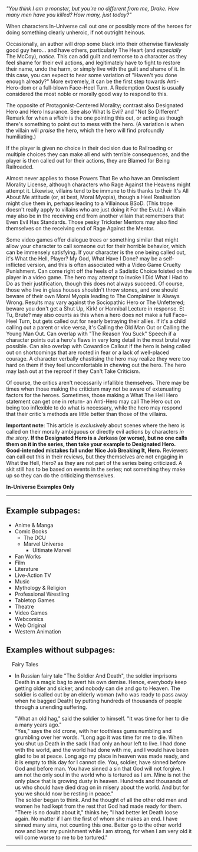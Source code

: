 _"You think I am a monster, but you're no different from me, Drake. How many men have you killed? How many, just today?"_

When characters In-Universe call out one or possibly more of the heroes for doing something clearly unheroic, if not outright heinous.

Occasionally, an author will drop some black into their otherwise flawlessly good guy hero... and have others, particularly The Heart (and _especially_ The McCoy), _notice._ This can add guilt and remorse to a character as they feel shame for their evil actions, and legitimately have to fight to restore their name, undo the harm, or simply live with the guilt and shame of it. In this case, you can expect to hear some variation of "Haven't you done enough already?" More extremely, it can be the first step towards Anti-Hero\-dom or a full-blown Face–Heel Turn. A Redemption Quest is usually considered the most noble or morally good way to respond to this.

The opposite of Protagonist-Centered Morality; contrast also Designated Hero and Hero Insurance. See also What Is Evil? and "Not So Different" Remark for when a _villain_ is the one pointing this out, or acting as though there's something to point out to mess with the hero. (A variation is when the villain will _praise_ the hero, which the hero will find profoundly humiliating.)

If the player is given no choice in their decision due to Railroading or multiple choices they can make all end with terrible consequences, and the player is then called out for their actions, they are Blamed for Being Railroaded.

Almost never applies to those Powers That Be who have an Omniscient Morality License, although characters who Rage Against the Heavens might attempt it. Likewise, villains tend to be immune to this thanks to their It's All About Me attitude (or, at best, Moral Myopia), though a Heel Realisation might clue them in, perhaps leading to a Villainous BSoD. (This trope doesn't really apply to villains who are just doing it For the Evulz.) A villain may also be in the receiving end from another villain that remembers that Even Evil Has Standards. Those pesky Trickster Mentors may also find themselves on the receiving end of Rage Against the Mentor.

Some video games offer dialogue trees or something similar that might allow your character to call someone out for their horrible behavior, which can be immensely satisfying. If your character is the one being called out, it's What the Hell, Player? My God, What Have I Done? may be a self-inflicted version, and this is often associated with a Video Game Cruelty Punishment. Can come right off the heels of a Sadistic Choice foisted on the player in a video game. The hero may attempt to invoke I Did What I Had to Do as their justification, though this does not always succeed. Of course, those who live in glass houses shouldn't throw stones, and one should beware of their own Moral Myopia leading to The Complainer Is Always Wrong. Results may vary against the Sociopathic Hero or The Unfettered; beware you don't get a Shut Up, Kirk! or Hannibal Lecture in response. Et Tu, Brute? may also counts as this when a hero does not make a full Face–Heel Turn, but gets called out for nearly betraying their allies. If it's a child calling out a parent or vice versa, it's Calling the Old Man Out or Calling the Young Man Out. Can overlap with "The Reason You Suck" Speech if a character points out a hero's flaws in very long detail in the most brutal way possible. Can also overlap with Cowardice Callout if the hero is being called out on shortcomings that are rooted in fear or a lack of well-placed courage. A character verbally chastising the hero may realize they were too hard on them if they feel uncomfortable in chewing out the hero. The hero may lash out at the reproof if they Can't Take Criticism.

Of course, the critics aren't necessarily infallible themselves. There may be times when those making the criticism may not be aware of extenuating factors for the heroes. Sometimes, those making a What The Hell Hero statement can get one in return- an Anti-Hero may call The Hero out on being too inflexible to do what is necessary, while the hero may respond that their critic's methods are little better than those of the villains.

**Important note**: This article is _exclusively_ about scenes where the hero is called on their morally ambiguous or directly evil actions by characters _in the story_. **If the Designated Hero is a Jerkass (or worse), but no one calls them on it in the series, then take your example to Designated Hero. Good-intended mistakes fall under Nice Job Breaking It, Hero.** Reviewers can call out this in their reviews, but they themselves are not engaging in What the Hell, Hero? as they are not part of the series being criticized. A skit still has to be based on events in the series; not something they make up so they can do the criticizing themselves.

**In-Universe Examples Only**

___

## Example subpages:

-   Anime & Manga
-   Comic Books
    -   The DCU
    -   Marvel Universe
        -   Ultimate Marvel
-   Fan Works
-   Film
-   Literature
-   Live-Action TV
-   Music
-   Mythology & Religion
-   Professional Wrestling
-   Tabletop Games
-   Theatre
-   Video Games
-   Webcomics
-   Web Original
-   Western Animation

## Examples without subpages:

    Fairy Tales 

-   In Russian fairy tale "The Soldier And Death", the soldier imprisons Death in a magic bag to avert his own demise. Hence, everybody keep getting older and sicker, and nobody can die and go to Heaven. The soldier is called out by an elderly woman (who was ready to pass away when he bagged Death) by putting hundreds of thousands of people through a unending suffering.
    
    "What an old hag," said the soldier to himself. "It was time for her to die a many years ago."  
    "Yes," says the old crone, with her toothless gums numbling and grumbling over her words. "Long ago it was time for me to die. When you shut up Death in the sack I had only an hour left to live. I had done with the world, and the world had done with me, and I would have been glad to be at peace. Long ago my place in heaven was made ready, and it is empty to this day for I cannot die. You, soldier, have sinned before God and before man. You have sinned a sin that God will not forgive. I am not the only soul in the world who is tortured as I am. Mine is not the only place that is growing dusty in heaven. Hundreds and thousands of us who should have died drag on in misery about the world. And but for you we should now be resting in peace."  
    The soldier began to think. And he thought of all the other old men and women he had kept from the rest that God had made ready for them. "There is no doubt about it," thinks he; "I had better let Death loose again. No matter if I am the first of whom she makes an end. I have sinned many sins, not counting this one. Better go to the other world now and bear my punishment while I am strong, for when I am very old it will come worse to me to be tortured."
    

___